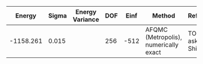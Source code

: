 | Energy    | Sigma | Energy Variance | DOF | Einf | Method                                | Reference |
|-----------|-------|-----------------|-----|------|---------------------------------------|-----------|
| -1158.261 | 0.015 |                 | 256 | -512 | AFQMC (Metropolis), numerically exact | TODO: ask Shiwei |
